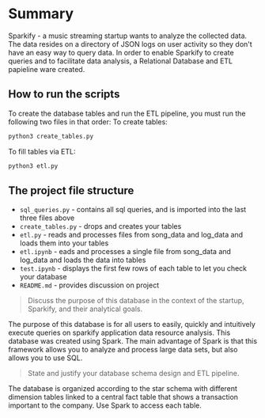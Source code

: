 # Summary

Sparkify - a music streaming startup wants to analyze the collected data. The data resides on a directory of JSON logs on user activity so they don't have an easy way to query data. In order to enable Sparkify to create queries and to facilitate data analysis, a Relational Database and ETL papieline ware created. 

## How to run the scripts

To create the database tables and run the ETL pipeline, you must run the following two files in that order:
To create tables:
```bash
python3 create_tables.py
```
To fill tables via ETL:
```bash
python3 etl.py
```
## The project file structure

 - `sql_queries.py` - contains all sql queries, and is imported into the last three files above
 - `create_tables.py` - drops and creates your tables
 - `etl.py` - reads and processes files from song_data and log_data and loads them into your tables
 - `etl.ipynb` - eads and processes a single file from song_data and log_data and loads the data into tables
 - `test.ipynb` - displays the first few rows of each table to let you check your database
 - `README.md` - provides discussion on project
 


> Discuss the purpose of this database in the context of the startup, Sparkify, and their analytical goals.

The purpose of this database is for all users to easily, quickly and intuitively execute queries on sparkify application data resource analysis. This database was created using Spark. The main advantage of Spark is that this framework allows you to analyze and process large data sets, but also allows you to use SQL.


> State and justify your database schema design and ETL pipeline.

The database is organized according to the star schema with different dimension tables linked to a central fact table that shows a transaction important to the company. Use Spark to access each table.

